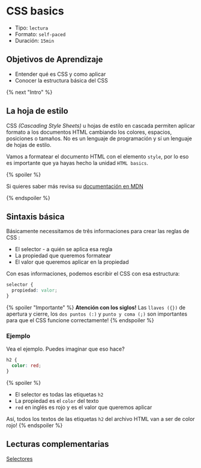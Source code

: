 # CSS basics

- Tipo: `lectura`
- Formato: `self-paced`
- Duración: `15min`

## Objetivos de Aprendizaje

- Entender qué es CSS y como aplicar
- Conocer la estructura básica del CSS

{% next "Intro" %}

## La hoja de estilo

CSS _(Cascading Style Sheets)_ u hojas de estilo en cascada permiten aplicar
formato a los documentos HTML cambiando los colores, espacios, posiciones o tamaños.
No es un lenguaje de programación y sí un lenguaje de hojas de estilo.

Vamos a formatear el documento HTML con el elemento `style`, por lo eso es importante
que ya hayas hecho la unidad `HTML basics`.

{% spoiler %}

Si quieres saber más revisa su [documentación en MDN](https://developer.mozilla.org/es/docs/Web/CSS)

{% endspoiler %}

## Sintaxis básica

Básicamente necessitamos de três informaciones para crear las reglas de CSS :

- El selector - a quién se aplica esa regla
- La propiedad que queremos formatear
- El valor que queremos aplicar en la propiedad

Con esas informaciones, podemos escribir el CSS con esa estructura:

```css
selector {
  propiedad: valor;
}
```

{% spoiler "Importante" %}
**Atención con los siglos!**
Las `llaves ({})` de apertura y cierre, los `dos puntos (:)` y `punto y coma (;)`
son importantes para que el CSS funcione correctamente!
{% endspoiler %}

### Ejemplo

Vea el ejemplo. Puedes imaginar que eso hace?

```css
h2 {
  color: red;
}
```

{% spoiler %}

- El selector es todas las etiquetas `h2`
- La propiedad es el `color` del texto
- `red` en inglés es rojo y es el valor que queremos aplicar

Así, todos los textos de las etiquetas `h2` del archivo HTML van a ser de color rojo!
{% endspoiler %}

## Lecturas complementarias

[Selectores](https://developer.mozilla.org/es/docs/Web/CSS/CSS_Selectors)
